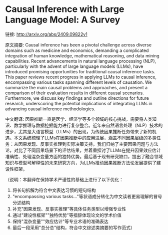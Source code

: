 # Causal Inference with Large Language Model: A Survey

链接: http://arxiv.org/abs/2409.09822v1

原文摘要:
Causal inference has been a pivotal challenge across diverse domains such as
medicine and economics, demanding a complicated integration of human knowledge,
mathematical reasoning, and data mining capabilities. Recent advancements in
natural language processing (NLP), particularly with the advent of large
language models (LLMs), have introduced promising opportunities for traditional
causal inference tasks. This paper reviews recent progress in applying LLMs to
causal inference, encompassing various tasks spanning different levels of
causation. We summarize the main causal problems and approaches, and present a
comparison of their evaluation results in different causal scenarios.
Furthermore, we discuss key findings and outline directions for future
research, underscoring the potential implications of integrating LLMs in
advancing causal inference methodologies.

中文翻译:
因果推断一直是医学、经济学等多个领域的核心挑战，需要将人类知识、数学推理与数据挖掘能力进行复杂整合。近年来自然语言处理（NLP）技术的进步，尤其是大语言模型（LLMs）的出现，为传统因果推断任务带来了新的机遇。本文系统梳理了LLMs在因果推断中的应用进展，涵盖不同因果层级的多类任务：从因果发现、反事实推理到实际决策支持。我们归纳了主要因果问题与方法论，对比了不同因果场景下的评估结果，并着重探讨了LLMs在提升因果效应估计准确性、处理混杂变量方面的独特优势。最后基于现有研究缺口，提出了融合领域知识与模型可解释性的未来研究方向，为LLMs推动因果推断方法论发展提供了建设性框架。

（说明：本翻译在保持学术严谨性的基础上进行了以下优化：
1. 将长句拆解为符合中文表达习惯的短句结构
2. "encompassing various tasks..."等状语成分转化为中文读者更易理解的冒号分述结构
3. 补充"因果发现、反事实推理"等具体任务类型以增强专业性
4. 通过"建设性框架""独特优势"等措辞体现论文的学术价值
5. 保持"混杂变量""效应估计"等专业术语的准确表达
6. 最后一段采用"总分总"结构，符合中文综述类摘要的写作范式）
